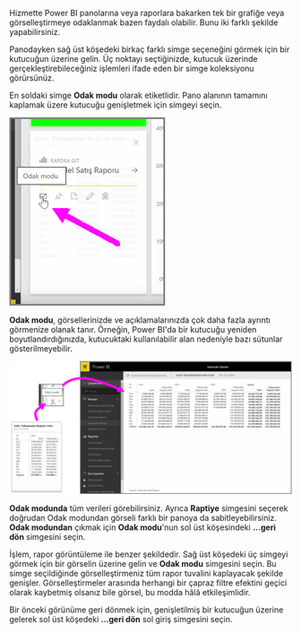 Hizmette Power BI panolarına veya raporlara bakarken tek bir grafiğe veya görselleştirmeye odaklanmak bazen faydalı olabilir. Bunu iki farklı şekilde yapabilirsiniz.

Panodayken sağ üst köşedeki birkaç farklı simge seçeneğini görmek için bir kutucuğun üzerine gelin. Üç noktayı seçtiğinizde, kutucuk üzerinde gerçekleştirebileceğiniz işlemleri ifade eden bir simge koleksiyonu görürsünüz.

En soldaki simge **Odak modu** olarak etiketlidir. Pano alanının tamamını kaplamak üzere kutucuğu genişletmek için simgeyi seçin.

![](media/4-4b-display-visuals-tiles-fullscreen/4-4b_1.png)

**Odak modu**, görsellerinizde ve açıklamalarınızda çok daha fazla ayrıntı görmenize olanak tanır. Örneğin, Power BI'da bir kutucuğu yeniden boyutlandırdığınızda, kutucuktaki kullanılabilir alan nedeniyle bazı sütunlar gösterilmeyebilir.

![](media/4-4b-display-visuals-tiles-fullscreen/4-4b_2.png)

**Odak modunda** tüm verileri görebilirsiniz. Ayrıca **Raptiye** simgesini seçerek doğrudan Odak modundan görseli farklı bir panoya da sabitleyebilirsiniz. **Odak modundan** çıkmak için **Odak modu**'nun sol üst köşesindeki **...geri dön** simgesini seçin.

İşlem, rapor görüntüleme ile benzer şekildedir. Sağ üst köşedeki üç simgeyi görmek için bir görselin üzerine gelin ve **Odak modu** simgesini seçin. Bu simge seçildiğinde görselleştirmeniz tüm rapor tuvalini kaplayacak şekilde genişler. Görselleştirmeler arasında herhangi bir çapraz filtre efektini geçici olarak kaybetmiş olsanız bile görsel, bu modda hâlâ etkileşimlidir.

Bir önceki görünüme geri dönmek için, genişletilmiş bir kutucuğun üzerine gelerek sol üst köşedeki **...geri dön** sol giriş simgesini seçin.

